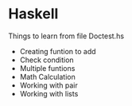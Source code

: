 # Haskell

Things to learn from file Doctest.hs 
- Creating funtion to add
- Check condition
- Multiple funtions
- Math Calculation
-  Working with pair
- Working with lists

